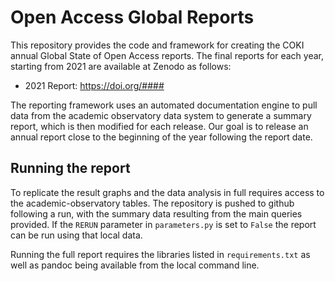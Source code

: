 # Open Access Global Reports

This repository provides the code and framework for creating the COKI annual Global State of Open Access reports.
The final reports for each year, starting from 2021 are available at Zenodo as follows:

* 2021 Report: https://doi.org/####

The reporting framework uses an automated documentation engine to pull data from the academic observatory data
system to generate a summary report, which is then modified for each release. Our goal is to release an annual
report close to the beginning of the year following the report date.

## Running the report

To replicate the result graphs and the data analysis in full requires access to the academic-observatory tables. The
repository is pushed to github following a run, with the summary data resulting from the main queries provided. If
the `RERUN` parameter in `parameters.py` is set to `False` the report can be run using that local data.

Running the full report requires the libraries listed in `requirements.txt` as well as pandoc being available from
the local command line. 
